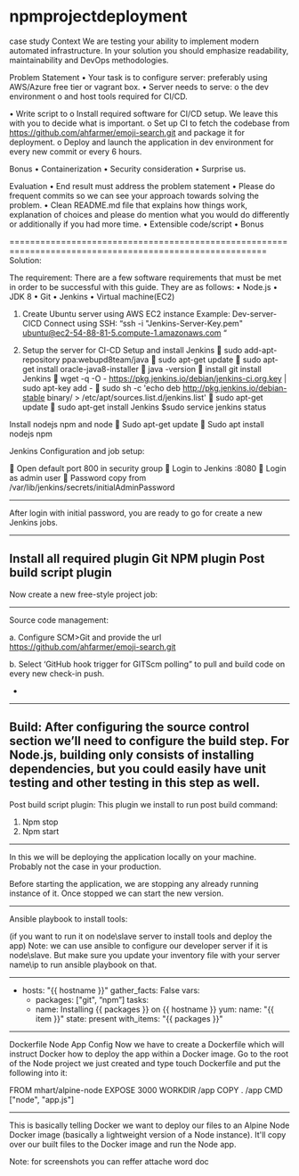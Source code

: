 # npmprojectdeployment
case study 
Context
We are testing your ability to implement modern automated infrastructure. In your solution you should emphasize readability, maintainability and DevOps methodologies.
 
Problem Statement
•         Your task is to configure server: preferably using AWS/Azure free tier or vagrant box.
•         Server needs to serve:
o    the dev environment
o    and host tools required for CI/CD.
 
•         Write script to
o    Install required software for CI/CD setup. We leave this with you to decide what is important.
o    Set up CI to fetch the codebase from https://github.com/ahfarmer/emoji-search.git  and package it for deployment.
o    Deploy and launch the application in dev environment for every new commit or every 6 hours.
 
Bonus
•         Containerization
•         Security consideration
•         Surprise us.
 
Evaluation
•         End result must address the problem statement
•         Please do frequent commits so we can see your approach towards solving the problem.
•         Clean README.md file that explains how things work, explanation of choices and please do mention what you would do differently or additionally if you had more time.
•         Extensible code/script
•         Bonus


========================================================================================================
Solution:

The requirement:
There are a few software requirements that must be met in order to be successful with this guide.  They are as follows:
•	Node.js 
•	JDK 8
•	Git
•	Jenkins 
•	Virtual machine(EC2)
1.	Create Ubuntu server using AWS EC2 instance 
Example: Dev-server-CICD
Connect using SSH: “ssh -i "Jenkins-Server-Key.pem" ubuntu@ec2-54-88-81-5.compute-1.amazonaws.com
“

2.	Setup the server for CI-CD
Setup and install Jenkins 
	sudo add-apt-repository ppa:webupd8team/java
	sudo apt-get update
	sudo apt-get install oracle-java8-installer
	java -version
	install git 
install Jenkins
	wget -q -O - https://pkg.jenkins.io/debian/jenkins-ci.org.key | sudo apt-key add -
	sudo sh -c 'echo deb http://pkg.jenkins.io/debian-stable binary/ > /etc/apt/sources.list.d/jenkins.list'
	sudo apt-get update
	sudo apt-get install Jenkins
		$sudo service jenkins status


Install nodejs npm and node
	Sudo apt-get update
	Sudo apt install nodejs npm


Jenkins Configuration and job setup:

	Open default port 800 in security group 
	Login to Jenkins <public-ip>:8080
	Login as admin user 
	Password copy from /var/lib/jenkins/secrets/initialAdminPassword

---------------
After login with initial password, you are ready to go for create a new Jenkins jobs.

-------------------
Install all required plugin 
Git
NPM plugin
Post build script plugin 
--------------
Now create a new free-style project job:


 
---------------------
Source code management:

a.	Configure SCM>Git and provide the url https://github.com/ahfarmer/emoji-search.git 

b.	Select ‘GitHub hook trigger for GITScm polling” to pull and build code on every new check-in push.

 -

------------
Build: After configuring the source control section we’ll need to configure the build step.  For Node.js, building only consists of installing dependencies, but you could easily have unit testing and other testing in this step as well.
----------
Post build script plugin:
This plugin we install to run post build command:
1. Npm stop
2. Npm start
---------------
In this we will be deploying the application locally on your machine. Probably not the case in your production.

Before starting the application, we are stopping any already running instance of it.  Once stopped we can start the new version.

 


------------------------------------------------------------------
Ansible playbook to install tools:

(if you want to run it on node\slave server to install tools and deploy the app)
Note: we can use ansible to configure our developer server if it is node\slave. But make sure you update your inventory file with your server name\ip to run ansible playbook on that.


-----------------------------------------
- hosts: "{{ hostname }}"
  gather_facts: False
  vars:
    - packages: ["git", “npm”]
  tasks:
    - name: Installing {{ packages }} on {{ hostname }}
      yum:
        name: "{{ item }}"
        state: present
      with_items: "{{ packages }}"

----------------------------------------

Dockerfile Node App Config
Now we have to create a Dockerfile which will instruct Docker how to deploy the app within a Docker image. Go to the root of the Node project we just created and type touch Dockerfile and put the following into it:

FROM mhart/alpine-node
EXPOSE 3000
WORKDIR /app
COPY . /app
CMD ["node", "app.js"]

---------------------------
This is basically telling Docker we want to deploy our files to an Alpine Node Docker image (basically a lightweight version of a Node instance). It'll copy over our built files to the Docker image and run the Node app.


Note: for screenshots you can reffer attache word doc
